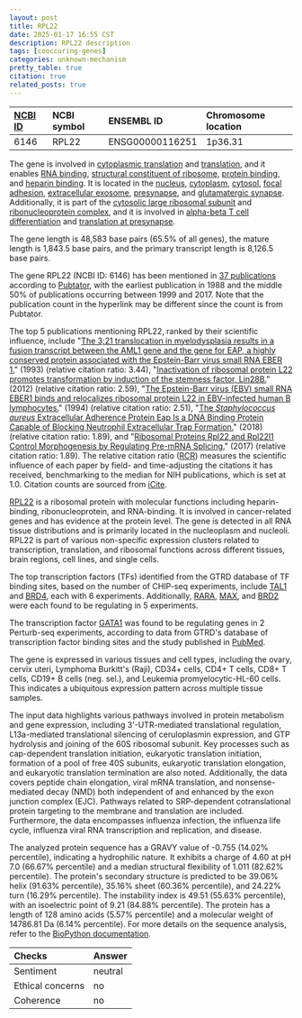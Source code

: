 ```yaml
---
layout: post
title: RPL22
date: 2025-01-17 16:55 CST
description: RPL22 description
tags: [cooccuring-genes]
categories: unknown-mechanism
pretty_table: true
citation: true
related_posts: true
---
```




| [NCBI ID](https://www.ncbi.nlm.nih.gov/gene/6146) | NCBI symbol | ENSEMBL ID | Chromosome location |
| :-------- | :------- | :-------- | :------- |
| 6146  | RPL22 | ENSG00000116251 | 1p36.31 |



The gene is involved in [cytoplasmic translation](https://amigo.geneontology.org/amigo/term/GO:0002181) and [translation](https://amigo.geneontology.org/amigo/term/GO:0006412), and it enables [RNA binding](https://amigo.geneontology.org/amigo/term/GO:0003723), [structural constituent of ribosome](https://amigo.geneontology.org/amigo/term/GO:0003735), [protein binding](https://amigo.geneontology.org/amigo/term/GO:0005515), and [heparin binding](https://amigo.geneontology.org/amigo/term/GO:0008201). It is located in the [nucleus](https://amigo.geneontology.org/amigo/term/GO:0005634), [cytoplasm](https://amigo.geneontology.org/amigo/term/GO:0005737), [cytosol](https://amigo.geneontology.org/amigo/term/GO:0005829), [focal adhesion](https://amigo.geneontology.org/amigo/term/GO:0005925), [extracellular exosome](https://amigo.geneontology.org/amigo/term/GO:0070062), [presynapse](https://amigo.geneontology.org/amigo/term/GO:0098793), and [glutamatergic synapse](https://amigo.geneontology.org/amigo/term/GO:0098978). Additionally, it is part of the [cytosolic large ribosomal subunit](https://amigo.geneontology.org/amigo/term/GO:0022625) and [ribonucleoprotein complex](https://amigo.geneontology.org/amigo/term/GO:1990904), and it is involved in [alpha-beta T cell differentiation](https://amigo.geneontology.org/amigo/term/GO:0046632) and [translation at presynapse](https://amigo.geneontology.org/amigo/term/GO:0140236).


The gene length is 48,583 base pairs (65.5% of all genes), the mature length is 1,843.5 base pairs, and the primary transcript length is 8,126.5 base pairs.


The gene RPL22 (NCBI ID: 6146) has been mentioned in [37 publications](https://pubmed.ncbi.nlm.nih.gov/?term=%22RPL22%22) according to [Pubtator](https://academic.oup.com/nar/article/47/W1/W587/5494727), with the earliest publication in 1988 and the middle 50% of publications occurring between 1999 and 2017. Note that the publication count in the hyperlink may be different since the count is from Pubtator.


The top 5 publications mentioning RPL22, ranked by their scientific influence, include "[The 3;21 translocation in myelodysplasia results in a fusion transcript between the AML1 gene and the gene for EAP, a highly conserved protein associated with the Epstein-Barr virus small RNA EBER 1.](https://pubmed.ncbi.nlm.nih.gov/8395054)" (1993) (relative citation ratio: 3.44), "[Inactivation of ribosomal protein L22 promotes transformation by induction of the stemness factor, Lin28B.](https://pubmed.ncbi.nlm.nih.gov/22976955)" (2012) (relative citation ratio: 2.59), "[The Epstein-Barr virus (EBV) small RNA EBER1 binds and relocalizes ribosomal protein L22 in EBV-infected human B lymphocytes.](https://pubmed.ncbi.nlm.nih.gov/8159770)" (1994) (relative citation ratio: 2.51), "[The <i>Staphylococcus aureus</i> Extracellular Adherence Protein Eap Is a DNA Binding Protein Capable of Blocking Neutrophil Extracellular Trap Formation.](https://pubmed.ncbi.nlm.nih.gov/30038902)" (2018) (relative citation ratio: 1.89), and "[Ribosomal Proteins Rpl22 and Rpl22l1 Control Morphogenesis by Regulating Pre-mRNA Splicing.](https://pubmed.ncbi.nlm.nih.gov/28076796)" (2017) (relative citation ratio: 1.89). The relative citation ratio ([RCR](https://journals.plos.org/plosbiology/article?id=10.1371/journal.pbio.1002541)) measures the scientific influence of each paper by field- and time-adjusting the citations it has received, benchmarking to the median for NIH publications, which is set at 1.0. Citation counts are sourced from [iCite](https://icite.od.nih.gov).


[RPL22](https://www.proteinatlas.org/ENSG00000116251-RPL22) is a ribosomal protein with molecular functions including heparin-binding, ribonucleoprotein, and RNA-binding. It is involved in cancer-related genes and has evidence at the protein level. The gene is detected in all RNA tissue distributions and is primarily located in the nucleoplasm and nucleoli. RPL22 is part of various non-specific expression clusters related to transcription, translation, and ribosomal functions across different tissues, brain regions, cell lines, and single cells.


The top transcription factors (TFs) identified from the GTRD database of TF binding sites, based on the number of CHIP-seq experiments, include [TAL1](https://www.ncbi.nlm.nih.gov/gene/6886) and [BRD4](https://www.ncbi.nlm.nih.gov/gene/23476), each with 6 experiments. Additionally, [RARA](https://www.ncbi.nlm.nih.gov/gene/5914), [MAX](https://www.ncbi.nlm.nih.gov/gene/4149), and [BRD2](https://www.ncbi.nlm.nih.gov/gene/6046) were each found to be regulating in 5 experiments.


The transcription factor [GATA1](https://www.ncbi.nlm.nih.gov/gene/11091) was found to be regulating genes in 2 Perturb-seq experiments, according to data from GTRD's database of transcription factor binding sites and the study published in [PubMed](https://pubmed.ncbi.nlm.nih.gov/35688146/).




The gene is expressed in various tissues and cell types, including the ovary, cervix uteri, Lymphoma Burkitt's (Raji), CD34+ cells, CD4+ T cells, CD8+ T cells, CD19+ B cells (neg. sel.), and Leukemia promyelocytic-HL-60 cells. This indicates a ubiquitous expression pattern across multiple tissue samples.


The input data highlights various pathways involved in protein metabolism and gene expression, including 3'-UTR-mediated translational regulation, L13a-mediated translational silencing of ceruloplasmin expression, and GTP hydrolysis and joining of the 60S ribosomal subunit. Key processes such as cap-dependent translation initiation, eukaryotic translation initiation, formation of a pool of free 40S subunits, eukaryotic translation elongation, and eukaryotic translation termination are also noted. Additionally, the data covers peptide chain elongation, viral mRNA translation, and nonsense-mediated decay (NMD) both independent of and enhanced by the exon junction complex (EJC). Pathways related to SRP-dependent cotranslational protein targeting to the membrane and translation are included. Furthermore, the data encompasses influenza infection, the influenza life cycle, influenza viral RNA transcription and replication, and disease.



The analyzed protein sequence has a GRAVY value of -0.755 (14.02% percentile), indicating a hydrophilic nature. It exhibits a charge of 4.60 at pH 7.0 (66.67% percentile) and a median structural flexibility of 1.011 (82.62% percentile). The protein's secondary structure is predicted to be 39.06% helix (91.63% percentile), 35.16% sheet (60.36% percentile), and 24.22% turn (16.29% percentile). The instability index is 49.51 (55.63% percentile), with an isoelectric point of 9.21 (84.88% percentile). The protein has a length of 128 amino acids (5.57% percentile) and a molecular weight of 14786.81 Da (6.14% percentile). For more details on the sequence analysis, refer to the [BioPython documentation](https://biopython.org/docs/1.75/api/Bio.SeqUtils.ProtParam.html).





| Checks    | Answer |
| :-------- | :------- |
| Sentiment  | neutral   |
| Ethical concerns | no     |
| Coherence    | no    |
